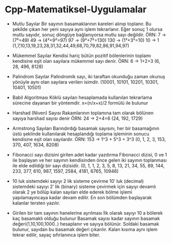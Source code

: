 # Cpp-Matematiksel-Uygulamalar

* Mutlu Sayılar
  Bir sayının basamaklarının kareleri alınıp toplanır. Bu şekilde çıkan her yeni sayıya aynı işlem tekrarlanır. Eğer sonuç 1 olursa mutlu sayıdır, sonuç döngüye bağlanıyorsa mutlu sayı değildir.
	ÖRN: 7 → (7²=49)
	     49 → (4²+9²=97)
	     97 → (9²+7²=130)
	     130 → (1²+3²=10)
	     10 → 1        
       (1,7,10,13,19,23,28,31,32,44,49,68,70,79,82,86,91,94,97)

* Mükemmel Sayılar
  Kendisi hariç bütün pozitif bölenlerinin toplamı kendisine eşit olan sayılara mükemmel sayı denir.
	ÖRN: 6 → 1+2+3
	(6, 28, 496, 8128)

* Palindrom Sayılar
  Palindromik sayı, iki taraftan okunduğu zaman okunuş yönüyle aynı olan sayılara verilen isimdir.
	(10001, 10101, 10201, 10301, 10401, 10501)

* Babil Algoritması
  Köklü sayıları hesaplamada kullanılan tekrarlama sürecine dayanan bir yöntemdir.
	x=(n/x+x)/2 formülü ile bulunur
  
* Harshad (Niven) Sayısı
	Rakamlarının toplamına tam olarak bölünen sayıya harshad sayısı denir
	ÖRN: 24 → 2+4=6
        (24, 192, 1729)
* Armstrong Sayıları
   	Barındırdığı basamak sayısını, her bir basamağının üstü şeklinde kullanılarak hesaplandığı toplama işleminin sonucu kendisine eşit     olan sayılardır.
	ÖRN: 153 → 1^3 + 5^3  + 3^3
   	(0, 1, 2, 3, 153, 370, 407, 1634, 8208)

* Fibonacci sayı dizisini girilen adet kadar yazdırma
  Fibonacci dizisi, 0 ve 1 ile başlayan ve her sayının kendisinden önce gelen iki sayının toplanması ile elde edildiği bir sayı dizisidir.
	(0, 1, 1, 2, 3, 5, 8, 13, 21, 34, 55,  89, 144, 233, 377, 610, 987, 1597, 2584, 4181, 6765, 10946)

* 10 luk sistemdeki sayıyı 2 lik sisteme çevirme
  10′ luk (decimal) sistemdeki sayıyı 2′ lik (binary) sisteme çevirmek için sayıyı devamlı olarak 2 ye bölüp kalan sayıları elde ederek bölme işlemi yapılamayıncaya kadar devam edilir. En son bölümden başlayarak kalanlar tersten yazılır.
  
* Girilen bir tam sayının hanelerine ayrılması
  İlk olarak sayıyı 10 a bölerek kaç basamaklı olduğu bulunur
  Basamak sayısı kadar sayının basamak değeri(1,10,100,1000..) hesaplanır ve sayıya bölünür. Soldaki basamak bulunur, sayıdan bu basamak değeri çıkarılır. Kalan kısıma aynı işlem tekrar edilir, sayaç sıfırlanınca işlem biter.

